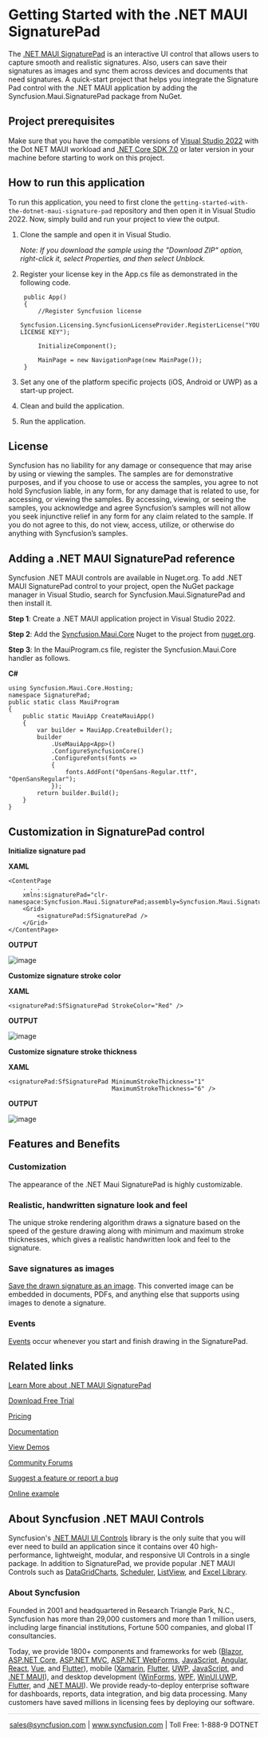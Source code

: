 # Getting Started with the .NET MAUI SignaturePad 
The [.NET MAUI SignaturePad](https://www.syncfusion.com/maui-controls/maui-signaturepad?utm_source=github&utm_medium=listing&utm_campaign=maui-signaturepad-github-samples) is an interactive UI control that allows users to capture smooth and realistic signatures. Also, users can save their signatures as images and sync them across devices and documents that need signatures. A quick-start project that helps you integrate the Signature Pad control with the .NET MAUI application by adding the Syncfusion.Maui.SignaturePad package from NuGet.

## Project prerequisites
Make sure that you have the compatible versions of [Visual Studio 2022](https://visualstudio.microsoft.com/downloads/ ) with the Dot NET MAUI workload and [.NET Core SDK 7.0](https://dotnet.microsoft.com/en-us/download/dotnet/7.0) or later version in your machine before starting to work on this project.

## How to run this application
To run this application, you need to first clone the `getting-started-with-the-dotnet-maui-signature-pad` repository and then open it in Visual Studio 2022. Now, simply build and run your project to view the output.
1. Clone the sample and open it in Visual Studio.

   *Note: If you download the sample using the "Download ZIP" option, right-click it, select Properties, and then select Unblock.*

2. Register your license key in the App.cs file as demonstrated in the following code.

        public App()
        {
            //Register Syncfusion license
            Syncfusion.Licensing.SyncfusionLicenseProvider.RegisterLicense("YOUR LICENSE KEY");

            InitializeComponent();

            MainPage = new NavigationPage(new MainPage());
        }

4. Set any one of the platform specific projects (iOS, Android or UWP) as a start-up project.
5. Clean and build the application.
6. Run the application.

## License

Syncfusion has no liability for any damage or consequence that may arise by using or viewing the samples. The samples are for demonstrative purposes, and if you choose to use or access the samples, you agree to not hold Syncfusion liable, in any form, for any damage that is related to use, for accessing, or viewing the samples. By accessing, viewing, or seeing the samples, you acknowledge and agree Syncfusion’s samples will not allow you seek injunctive relief in any form for any claim related to the sample. If you do not agree to this, do not view, access, utilize, or otherwise do anything with Syncfusion’s samples.

## Adding a .NET MAUI SignaturePad reference
Syncfusion .NET MAUI controls are available in Nuget.org. To add .NET MAUI SignaturePad control to your project, open the NuGet package manager in Visual Studio, search for Syncfusion.Maui.SignaturePad and then install it.

**Step 1**: Create a .NET MAUI application project in Visual Studio 2022.

**Step 2**: Add the [Syncfusion.Maui.Core](https://www.nuget.org/packages/Syncfusion.Maui.Core/) Nuget to the project from [nuget.org](https://www.nuget.org/).

**Step 3**: In the MauiProgram.cs file, register the Syncfusion.Maui.Core handler as follows.

**C#**
```
using Syncfusion.Maui.Core.Hosting;
namespace SignaturePad;
public static class MauiProgram
{
    public static MauiApp CreateMauiApp()
    {
        var builder = MauiApp.CreateBuilder();
        builder
            .UseMauiApp<App>()
            .ConfigureSyncfusionCore()
            .ConfigureFonts(fonts =>
            {
                fonts.AddFont("OpenSans-Regular.ttf", "OpenSansRegular");
            });
        return builder.Build();
    }
}
```
## Customization in SignaturePad control
**Initialize signature pad**

**XAML**
```
<ContentPage
    . . .
    xmlns:signaturePad="clr-namespace:Syncfusion.Maui.SignaturePad;assembly=Syncfusion.Maui.SignaturePad">
    <Grid>
        <signaturePad:SfSignaturePad />
    </Grid>
</ContentPage>
```

**OUTPUT**

![image](https://github.com/SyncfusionExamples/getting-started-with-the-dotnet-maui-signature-pad/assets/127498902/40b8d18b-754d-40d4-93ce-01a82c0f1d9b)

**Customize signature stroke color**

**XAML**
```
<signaturePad:SfSignaturePad StrokeColor="Red" />
```

**OUTPUT**

![image](https://github.com/SyncfusionExamples/getting-started-with-the-dotnet-maui-signature-pad/assets/127498902/5ebe84db-c702-49fc-807c-06cfaa189386)

**Customize signature stroke thickness**

**XAML**
```
<signaturePad:SfSignaturePad MinimumStrokeThickness="1"
                             MaximumStrokeThickness="6" />
```

**OUTPUT**

![image](https://github.com/SyncfusionExamples/getting-started-with-the-dotnet-maui-signature-pad/assets/127498902/19112838-03ed-46ca-a248-94301a14cb4e)

## Features and Benefits

### Customization
The appearance of the .NET Maui SignaturePad is highly customizable.

### Realistic, handwritten signature look and feel
The unique stroke rendering algorithm draws a signature based on the speed of the gesture drawing along with minimum and maximum stroke thicknesses, which gives a realistic handwritten look and feel to the signature.

### Save signatures as images
[Save the drawn signature as an image](https://help.syncfusion.com/maui/signaturepad/getting-started#saving-the-signature-as-an-image?utm_source=github&utm_medium=listing&utm_campaign=maui-signaturepad-github-samples). This converted image can be embedded in documents, PDFs, and anything else that supports using images to denote a signature.

### Events
[Events](https://help.syncfusion.com/maui/signaturepad/getting-started#events?utm_source=github&utm_medium=listing&utm_campaign=maui-signaturepad-github-samples) occur whenever you start and finish drawing in the SignaturePad.

## Related links
[Learn More about .NET MAUI SignaturePad](https://www.syncfusion.com/maui-controls/maui-signaturepad?utm_source=github&utm_medium=listing&utm_campaign=maui-signaturepad-github-samples)

[Download Free Trial](https://www.syncfusion.com/downloads/maui?utm_source=github&utm_medium=listing&utm_campaign=maui-signaturepad-github-samples)

[Pricing](https://www.syncfusion.com/sales/teamlicense?utm_source=github&utm_medium=listing&utm_campaign=maui-signaturepad-github-samples)

[Documentation](https://help.syncfusion.com/maui/signaturepad/getting-started?utm_source=github&utm_medium=listing&utm_campaign=maui-signaturepad-github-samples)

[View Demos](https://github.com/SyncfusionExamples/getting-started-with-the-dotnet-maui-signature-pad?utm_source=github&utm_medium=listing&utm_campaign=maui-signaturepad-github-samples)

[Community Forums](https://www.syncfusion.com/forums/maui?utm_source=github&utm_medium=listing&utm_campaign=maui-signaturepad-github-samples)

[Suggest a feature or report a bug](https://www.syncfusion.com/feedback/maui?utm_source=github&utm_medium=listing&utm_campaign=maui-signaturepad-github-samples)

[Online example](https://github.com/syncfusion/maui-demos/tree/master/MAUI/SignaturePad/SampleBrowser.Maui.SignaturePad?utm_source=github&utm_medium=listing&utm_campaign=maui-signaturepad-github-samples)

## About Syncfusion .NET MAUI Controls

Syncfusion's [.NET MAUI UI Controls](https://www.syncfusion.com/maui-controls?utm_source=github&utm_medium=listing&utm_campaign=maui-signaturepad-github-samples) library is the only suite that you will ever need to build an application since it contains over 40 high-performance, lightweight, modular, and responsive UI Controls in a single package. In addition to SignaturePad, we provide popular .NET MAUI Controls such as [DataGrid](https://www.syncfusion.com/maui-controls/maui-datagrid?utm_source=github&utm_medium=listing&utm_campaign=maui-signaturepad-github-samples)[Charts](https://www.syncfusion.com/maui-controls/maui-cartesian-charts?utm_source=github&utm_medium=listing&utm_campaign=maui-signaturepad-github-samples), [Scheduler](https://www.syncfusion.com/maui-controls/maui-scheduler?utm_source=github&utm_medium=listing&utm_campaign=maui-signaturepad-github-samples), [ListView](https://www.syncfusion.com/maui-controls/maui-listview?utm_source=github&utm_medium=listing&utm_campaign=maui-signaturepad-github-samples), and [Excel Library](https://www.syncfusion.com/document-processing/excel-framework/maui?utm_source=github&utm_medium=listing&utm_campaign=maui-signaturepad-github-samples).

### About Syncfusion
Founded in 2001 and headquartered in Research Triangle Park, N.C., Syncfusion has more than 29,000 customers and more than 1 million users, including large financial institutions, Fortune 500 companies, and global IT consultancies.

Today, we provide 1800+ components and frameworks for web ([Blazor](https://www.syncfusion.com/blazor-components?utm_source=github&utm_medium=listing&utm_campaign=maui-signaturepad-github-samples), [ASP.NET Core](https://www.syncfusion.com/aspnet-core-ui-controls?utm_source=github&utm_medium=listing&utm_campaign=maui-signaturepad-github-samples), [ASP.NET MVC](https://www.syncfusion.com/aspnet-mvc-ui-controls?utm_source=github&utm_medium=listing&utm_campaign=maui-signaturepad-github-samples), [ASP.NET WebForms](https://www.syncfusion.com/jquery/aspnet-webforms-ui-controls?utm_source=github&utm_medium=listing&utm_campaign=maui-signaturepad-github-samples), [JavaScript](https://www.syncfusion.com/javascript-ui-controls?utm_source=github&utm_medium=listing&utm_campaign=maui-signaturepad-github-samples), [Angular](https://www.syncfusion.com/angular-components?utm_source=github&utm_medium=listing&utm_campaign=maui-signaturepad-github-samples), [React](https://www.syncfusion.com/react-components?utm_source=github&utm_medium=listing&utm_campaign=maui-signaturepad-github-samples), [Vue](https://www.syncfusion.com/vue-components?utm_source=github&utm_medium=listing&utm_campaign=maui-signaturepad-github-samples), and [Flutter](https://www.syncfusion.com/flutter-widgets?utm_source=github&utm_medium=listing&utm_campaign=maui-signaturepad-github-samples)), mobile ([Xamarin](https://www.syncfusion.com/xamarin-ui-controls?utm_source=github&utm_medium=listing&utm_campaign=maui-signaturepad-github-samples), [Flutter](https://www.syncfusion.com/flutter-widgets?utm_source=github&utm_medium=listing&utm_campaign=maui-signaturepad-github-samples), [UWP](https://www.syncfusion.com/uwp-ui-controls?utm_source=github&utm_medium=listing&utm_campaign=maui-signaturepad-github-samples), [JavaScript](https://www.syncfusion.com/javascript-ui-controls?utm_source=github&utm_medium=listing&utm_campaign=maui-signaturepad-github-samples), and [.NET MAUI](https://www.syncfusion.com/maui-controls?utm_source=github&utm_medium=listing&utm_campaign=maui-signaturepad-github-samples)), and desktop development ([WinForms](https://www.syncfusion.com/winforms-ui-controls?utm_source=github&utm_medium=listing&utm_campaign=maui-signaturepad-github-samples), [WPF](https://www.syncfusion.com/wpf-controls?utm_source=github&utm_medium=listing&utm_campaign=maui-signaturepad-github-samples), [WinUI](https://www.syncfusion.com/winui-controls?utm_source=github&utm_medium=listing&utm_campaign=maui-signaturepad-github-samples),[UWP](https://www.syncfusion.com/uwp-ui-controls?utm_source=github&utm_medium=listing&utm_campaign=maui-signaturepad-github-samples), [Flutter](https://www.syncfusion.com/flutter-widgets?utm_source=github&utm_medium=listing&utm_campaign=maui-signaturepad-github-samples), and [.NET MAUI](https://www.syncfusion.com/maui-controls?utm_source=github&utm_medium=listing&utm_campaign=maui-signaturepad-github-samples)). We provide ready-to-deploy enterprise software for dashboards, reports, data integration, and big data processing. Many customers have saved millions in licensing fees by deploying our software.

<hr style="height:0.3px;border:none;color:lightgrey;background-color:lightgrey;" />

<p align="center">
<a href="mailto:sales@syncfusion.com?Subject=Syncfusion .NET MAUI SignaturePad - GitHub" target="_top">sales@syncfusion.com</a> | <a href="https://www.syncfusion.com?utm_source=github&utm_medium=listing&utm_campaign=maui-signaturepad-github-samples">www.syncfusion.com</a> | Toll Free: 1-888-9 DOTNET <br>
</p>